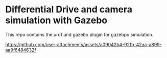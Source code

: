 # Differential Drive and camera simulation with Gazebo
This repo contains the urdf and gazebo plugin for gazebpo simulation. 

https://github.com/user-attachments/assets/a09042b4-92fb-42aa-a899-aa9f6484632f
